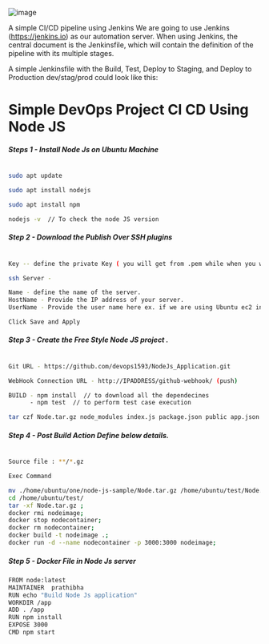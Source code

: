 
![image](https://user-images.githubusercontent.com/44673510/113386411-d3f80380-93a7-11eb-997e-f4a0415ac187.png)

A simple CI/CD pipeline using Jenkins
We are going to use Jenkins (https://jenkins.io) as our automation server.  When using Jenkins, the central document is the Jenkinsfile, which will contain the definition of the pipeline with its multiple stages.

A simple Jenkinsfile with the Build, Test, Deploy to Staging, and Deploy to Production dev/stag/prod could look like this:



# Simple DevOps Project CI CD Using Node JS 


##### Steps 1 - Install Node Js on Ubuntu Machine 

``` sh 

sudo apt update

sudo apt install nodejs

sudo apt install npm

nodejs -v  // To check the node JS version 

```

##### Step 2 -  Download the Publish Over SSH plugins 

``` sh

Key -- define the private Key ( you will get from .pem while when you will open as text file)

ssh Server - 

Name - define the name of the server.
HostName - Provide the IP address of your server.
UserName - Provide the user name here ex. if we are using Ubuntu ec2 instance then username is ubuntu

Click Save and Apply 

```

##### Step 3 -  Create the Free Style Node JS project .

``` sh 

Git URL - https://github.com/devops1593/NodeJs_Application.git

WebHook Connection URL - http://IPADDRESS/github-webhook/ (push)

BUILD - npm install  // to download all the dependecines 
      - npm test  // to perform test case execution 

tar czf Node.tar.gz node_modules index.js package.json public app.json     
```

##### Step 4 - Post Build Action Define below details.
``` sh 

Source file : **/*.gz 

Exec Command 

mv ./home/ubuntu/one/node-js-sample/Node.tar.gz /home/ubuntu/test/Node.tar.gz;
cd /home/ubuntu/test/
tar -xf Node.tar.gz ;
docker rmi nodeimage;
docker stop nodecontainer;
docker rm nodecontainer;
docker build -t nodeimage .;
docker run -d --name nodecontainer -p 3000:3000 nodeimage;

```

##### Step 5 - Docker File in Node Js server 

``` sh 
FROM node:latest
MAINTAINER  prathibha
RUN echo "Build Node Js application"
WORKDIR /app
ADD . /app
RUN npm install
EXPOSE 3000
CMD npm start
```

